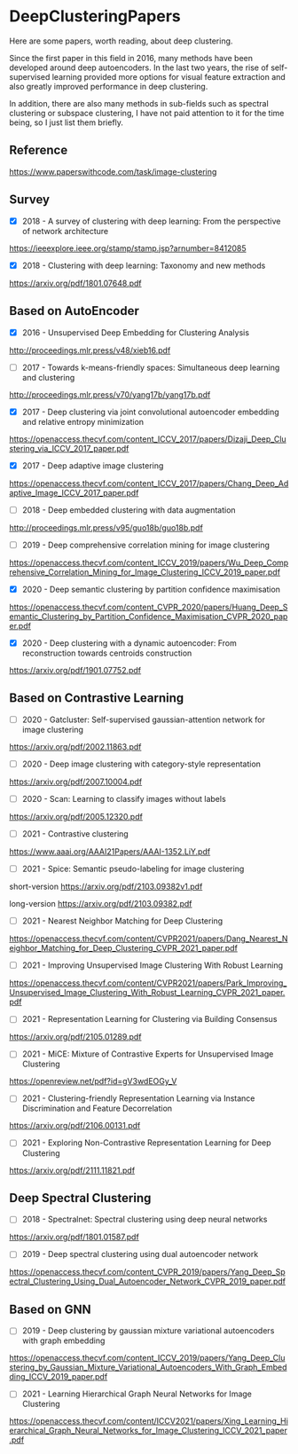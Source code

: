 # DeepClusteringPapers

Here are some papers, worth reading, about deep clustering. 

Since the first paper in this field in 2016, many methods have been developed around deep autoencoders. In the last two years, the rise of self-supervised learning provided more options for visual feature extraction and also greatly improved performance in deep clustering. 

In addition, there are also many methods in sub-fields such as spectral clustering or subspace clustering, I have not paid attention to it for the time being, so I just list them briefly.

## Reference

https://www.paperswithcode.com/task/image-clustering

## Survey

- [x] 2018 - A survey of clustering with deep learning: From the perspective of network architecture

https://ieeexplore.ieee.org/stamp/stamp.jsp?arnumber=8412085

- [x] 2018 - Clustering with deep learning: Taxonomy and new methods

https://arxiv.org/pdf/1801.07648.pdf

## Based on AutoEncoder

- [x] 2016 - Unsupervised Deep Embedding for Clustering Analysis

http://proceedings.mlr.press/v48/xieb16.pdf

- [ ] 2017 - Towards k-means-friendly spaces: Simultaneous deep learning and clustering

http://proceedings.mlr.press/v70/yang17b/yang17b.pdf

- [x] 2017 - Deep clustering via joint convolutional autoencoder embedding and relative entropy minimization

https://openaccess.thecvf.com/content_ICCV_2017/papers/Dizaji_Deep_Clustering_via_ICCV_2017_paper.pdf

- [x] 2017 - Deep adaptive image clustering

https://openaccess.thecvf.com/content_ICCV_2017/papers/Chang_Deep_Adaptive_Image_ICCV_2017_paper.pdf

- [ ] 2018 - Deep embedded clustering with data augmentation

http://proceedings.mlr.press/v95/guo18b/guo18b.pdf

- [ ] 2019 - Deep comprehensive correlation mining for image clustering

https://openaccess.thecvf.com/content_ICCV_2019/papers/Wu_Deep_Comprehensive_Correlation_Mining_for_Image_Clustering_ICCV_2019_paper.pdf

- [x] 2020 - Deep semantic clustering by partition confidence maximisation

https://openaccess.thecvf.com/content_CVPR_2020/papers/Huang_Deep_Semantic_Clustering_by_Partition_Confidence_Maximisation_CVPR_2020_paper.pdf

- [x] 2020 - Deep clustering with a dynamic autoencoder: From reconstruction towards centroids construction

https://arxiv.org/pdf/1901.07752.pdf

## Based on Contrastive Learning

- [ ] 2020 - Gatcluster: Self-supervised gaussian-attention network for image clustering

https://arxiv.org/pdf/2002.11863.pdf

- [ ] 2020 - Deep image clustering with category-style representation

https://arxiv.org/pdf/2007.10004.pdf

- [ ] 2020 - Scan: Learning to classify images without labels

https://arxiv.org/pdf/2005.12320.pdf

- [ ] 2021 - Contrastive clustering

https://www.aaai.org/AAAI21Papers/AAAI-1352.LiY.pdf

- [ ] 2021 - Spice: Semantic pseudo-labeling for image clustering

short-version https://arxiv.org/pdf/2103.09382v1.pdf

long-version https://arxiv.org/pdf/2103.09382.pdf

- [ ] 2021 - Nearest Neighbor Matching for Deep Clustering

https://openaccess.thecvf.com/content/CVPR2021/papers/Dang_Nearest_Neighbor_Matching_for_Deep_Clustering_CVPR_2021_paper.pdf

- [ ] 2021 - Improving Unsupervised Image Clustering With Robust Learning

https://openaccess.thecvf.com/content/CVPR2021/papers/Park_Improving_Unsupervised_Image_Clustering_With_Robust_Learning_CVPR_2021_paper.pdf

- [ ] 2021 - Representation Learning for Clustering via Building Consensus

https://arxiv.org/pdf/2105.01289.pdf

- [ ] 2021 -  MiCE: Mixture of Contrastive Experts for Unsupervised Image Clustering

https://openreview.net/pdf?id=gV3wdEOGy_V

- [ ] 2021 - Clustering-friendly Representation Learning via Instance Discrimination and Feature Decorrelation

https://arxiv.org/pdf/2106.00131.pdf

- [ ] 2021 - Exploring Non-Contrastive Representation Learning for Deep Clustering

https://arxiv.org/pdf/2111.11821.pdf

## Deep Spectral Clustering

- [ ] 2018 - Spectralnet: Spectral clustering using deep neural networks

https://arxiv.org/pdf/1801.01587.pdf

- [ ] 2019 - Deep spectral clustering using dual autoencoder network

https://openaccess.thecvf.com/content_CVPR_2019/papers/Yang_Deep_Spectral_Clustering_Using_Dual_Autoencoder_Network_CVPR_2019_paper.pdf

## Based on GNN

- [ ] 2019 - Deep clustering by gaussian mixture variational autoencoders with graph embedding

https://openaccess.thecvf.com/content_ICCV_2019/papers/Yang_Deep_Clustering_by_Gaussian_Mixture_Variational_Autoencoders_With_Graph_Embedding_ICCV_2019_paper.pdf

- [ ] 2021 - Learning Hierarchical Graph Neural Networks for Image Clustering

https://openaccess.thecvf.com/content/ICCV2021/papers/Xing_Learning_Hierarchical_Graph_Neural_Networks_for_Image_Clustering_ICCV_2021_paper.pdf

